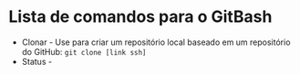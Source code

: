 # Lista de comandos para o GitBash
- Clonar - Use para criar um repositório local baseado em um repositório do GitHub: 
`git clone [link ssh]`
- Status -